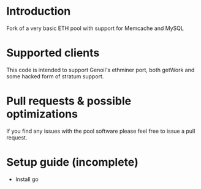 # Introduction
Fork of a very basic ETH pool with support for Memcache and MySQL

# Supported clients
This code is intended to support Genoil's ethminer port, both getWork and some hacked form of stratum support.

# Pull requests & possible optimizations
If you find any issues with the pool software please feel free to issue a pull request.

# Setup guide (incomplete)
* Install go
